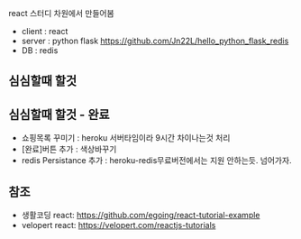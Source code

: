 react 스터디 차원에서 만들어봄
* client : react
* server : python flask <https://github.com/Jn22L/hello_python_flask_redis>
* DB : redis

## 심심할때 할것

## 심심할때 할것 - 완료
* 쇼핑목록 꾸미기 : heroku 서버타임이라 9시간 차이나는것 처리
* [완료]버튼 추가 : 색상바꾸기
* redis Persistance 추가 : heroku-redis무료버전에서는 지원 안하는듯. 넘어가자.

## 참조
* 생활코딩 react: <https://github.com/egoing/react-tutorial-example>
* velopert react: <https://velopert.com/reactjs-tutorials>
